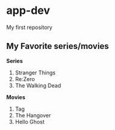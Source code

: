 # app-dev
My first repository

## My Favorite series/movies

**Series**
1. Stranger Things
2. Re:Zero
3. The Walking Dead

**Movies**
1. Tag
2. The Hangover
3. Hello Ghost

